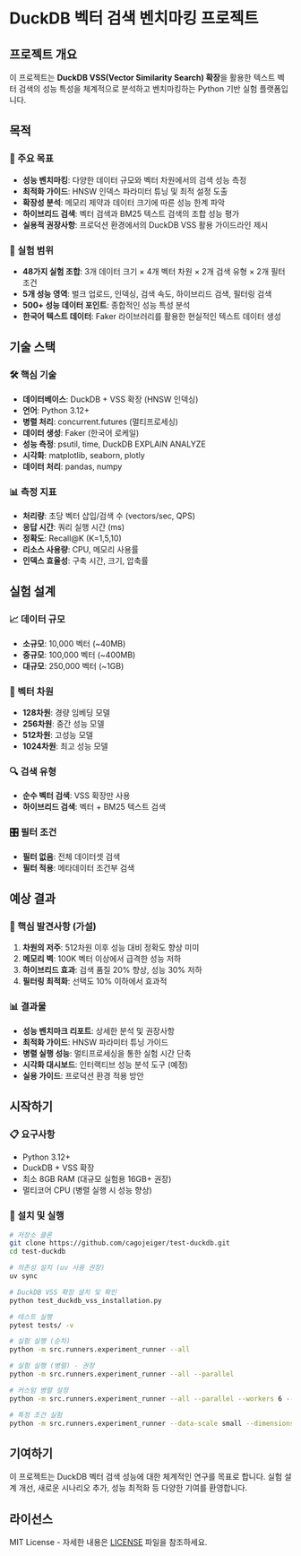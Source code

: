# DuckDB 벡터 검색 벤치마킹 프로젝트

## 프로젝트 개요

이 프로젝트는 **DuckDB VSS(Vector Similarity Search) 확장**을 활용한 텍스트 벡터 검색의 성능 특성을 체계적으로 분석하고 벤치마킹하는 Python 기반 실험 플랫폼입니다.

## 목적

### 🎯 주요 목표
- **성능 벤치마킹**: 다양한 데이터 규모와 벡터 차원에서의 검색 성능 측정
- **최적화 가이드**: HNSW 인덱스 파라미터 튜닝 및 최적 설정 도출
- **확장성 분석**: 메모리 제약과 데이터 크기에 따른 성능 한계 파악
- **하이브리드 검색**: 벡터 검색과 BM25 텍스트 검색의 조합 성능 평가
- **실용적 권장사항**: 프로덕션 환경에서의 DuckDB VSS 활용 가이드라인 제시

### 🔬 실험 범위
- **48가지 실험 조합**: 3개 데이터 크기 × 4개 벡터 차원 × 2개 검색 유형 × 2개 필터 조건
- **5개 성능 영역**: 벌크 업로드, 인덱싱, 검색 속도, 하이브리드 검색, 필터링 검색
- **500+ 성능 데이터 포인트**: 종합적인 성능 특성 분석
- **한국어 텍스트 데이터**: Faker 라이브러리를 활용한 현실적인 텍스트 데이터 생성

## 기술 스택

### 🛠️ 핵심 기술
- **데이터베이스**: DuckDB + VSS 확장 (HNSW 인덱싱)
- **언어**: Python 3.12+
- **병렬 처리**: concurrent.futures (멀티프로세싱)
- **데이터 생성**: Faker (한국어 로케일)
- **성능 측정**: psutil, time, DuckDB EXPLAIN ANALYZE
- **시각화**: matplotlib, seaborn, plotly
- **데이터 처리**: pandas, numpy

### 📊 측정 지표
- **처리량**: 초당 벡터 삽입/검색 수 (vectors/sec, QPS)
- **응답 시간**: 쿼리 실행 시간 (ms)
- **정확도**: Recall@K (K=1,5,10)
- **리소스 사용량**: CPU, 메모리 사용률
- **인덱스 효율성**: 구축 시간, 크기, 압축률



## 실험 설계

### 📈 데이터 규모
- **소규모**: 10,000 벡터 (~40MB)
- **중규모**: 100,000 벡터 (~400MB)
- **대규모**: 250,000 벡터 (~1GB)

### 🔢 벡터 차원
- **128차원**: 경량 임베딩 모델
- **256차원**: 중간 성능 모델
- **512차원**: 고성능 모델
- **1024차원**: 최고 성능 모델

### 🔍 검색 유형
- **순수 벡터 검색**: VSS 확장만 사용
- **하이브리드 검색**: 벡터 + BM25 텍스트 검색

### 🎛️ 필터 조건
- **필터 없음**: 전체 데이터셋 검색
- **필터 적용**: 메타데이터 조건부 검색

## 예상 결과

### 🎯 핵심 발견사항 (가설)
1. **차원의 저주**: 512차원 이후 성능 대비 정확도 향상 미미
2. **메모리 벽**: 100K 벡터 이상에서 급격한 성능 저하
3. **하이브리드 효과**: 검색 품질 20% 향상, 성능 30% 저하
4. **필터링 최적화**: 선택도 10% 이하에서 효과적

### 📊 결과물
- **성능 벤치마크 리포트**: 상세한 분석 및 권장사항
- **최적화 가이드**: HNSW 파라미터 튜닝 가이드
- **병렬 실행 성능**: 멀티프로세싱을 통한 실험 시간 단축
- **시각화 대시보드**: 인터랙티브 성능 분석 도구 (예정)
- **실용 가이드**: 프로덕션 환경 적용 방안

## 시작하기

### 📋 요구사항
- Python 3.12+
- DuckDB + VSS 확장
- 최소 8GB RAM (대규모 실험용 16GB+ 권장)
- 멀티코어 CPU (병렬 실행 시 성능 향상)

### 🚀 설치 및 실행
```bash
# 저장소 클론
git clone https://github.com/cagojeiger/test-duckdb.git
cd test-duckdb

# 의존성 설치 (uv 사용 권장)
uv sync

# DuckDB VSS 확장 설치 및 확인
python test_duckdb_vss_installation.py

# 테스트 실행
pytest tests/ -v

# 실험 실행 (순차)
python -m src.runners.experiment_runner --all

# 실험 실행 (병렬) - 권장
python -m src.runners.experiment_runner --all --parallel

# 커스텀 병렬 설정
python -m src.runners.experiment_runner --all --parallel --workers 6 --max-memory 8000

# 특정 조건 실험
python -m src.runners.experiment_runner --data-scale small --dimensions 128 256 --parallel
```

## 기여하기

이 프로젝트는 DuckDB 벡터 검색 성능에 대한 체계적인 연구를 목표로 합니다. 실험 설계 개선, 새로운 시나리오 추가, 성능 최적화 등 다양한 기여를 환영합니다.

## 라이선스

MIT License - 자세한 내용은 [LICENSE](LICENSE) 파일을 참조하세요.
